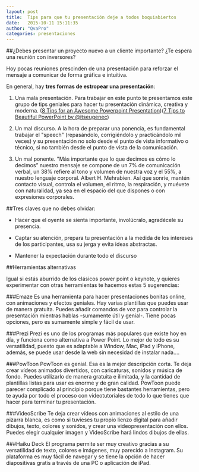 ```yaml
---
layout: post
title:  Tips para que tu presentación deje a todos boquiabiertos
date:   2015-10-11 15:11:35
author: "QvaPro"
categories: presentaciones
---
```


##¿Debes presentar un proyecto nuevo a un cliente importante? ¿Te espera una reunión con inversores?

Hoy pocas reuniones prescinden de una presentación para reforzar el mensaje a comunicar de forma gráfica e intuitiva. 

<!--more-->

En general, hay **tres formas de estropear una presentación**:

1. Una mala presentación. Para trabajar en este punto te presentamos este grupo de tips geniales para hacer tu presentación dinámica, creativa y moderna. ([8 Tips for an Awesome Powerpoint Presentation](http://www.slideshare.net/damonnofar/8-tips-for-slideshare?related=2))([7 Tips to Beautiful PowerPoint by @itseugenec](http://www.slideshare.net/itseugene/7-tips-to-beautiful-powerpoint-by-itseugenec?related=3))

2. Un mal discurso. A la hora de preparar una ponencia, es fundamental trabajar el "speech"  (repasándolo, corrigiéndolo y practicándolo mil veces) y su presentación no solo desde el punto de vista informativo o técnico, si no también desde el punto de vista de la comunicación. 

3. Un mal ponente. "Más importante que lo que decimos es cómo lo decimos” nuestro mensaje se compone de un 7% de comunicación verbal, un 38% refiere al tono y volumen de nuestra voz y el 55%, a nuestro lenguaje corporal. Albert H. Mehrabien.
Así que sonríe, mantén contacto visual, controla el volumen, el ritmo, la respiración, y muévete con naturalidad, ya sea en el espacio del que dispones o con expresiones corporales.


##Tres claves que no debes olvidar:

* Hacer que el oyente se sienta importante, involúcralo, agradécele su presencia.

* Captar su atención, prepara tu presentación a la medida de los intereses de los participantes, usa su jerga y evita ideas abstractas. 

* Mantener la expectación durante todo el discurso

##Herramientas alternativas

Igual si estás aburrido de los clásicos power point o keynote, y quieres experimentar con otras herramientas te hacemos estas 5 sugerencias:

###Emaze
Es una herramienta para hacer presentaciones bonitas online, con animaciones y efectos geniales. 
Hay varias plantillas que puedes usar de manera gratuita. Puedes añadir comandos de voz para controlar la presentación mientras hablas -sumamente útil y genial-.
Tiene pocas opciones, pero es sumamente simple y fácil de usar.

###Prezi
Prezi es uno de los programas más populares que existe hoy en día, y funciona como alternativa a Power Point. 
Lo mejor de todo es su versatilidad, puesto que es adaptable a Window, Mac, iPad y iPhone, además, se puede usar desde la web sin necesidad de instalar nada.... 

###PowToon
PowToon es genial. Esa es la mejor descripción corta. Te deja crear vídeos animados divertidos, con caricaturas, sonidos y música de fondo. Puedes utilizarlo de manera gratuita e ilimitada, y la cantidad de plantillas listas para usar es enorme y de gran calidad. PowToon puede parecer complicado al principio porque tiene bastantes herramientas,
pero te ayuda por todo el proceso con videotutoriales de todo lo que tienes que hacer para terminar tu presentación. 

###VideoScribe
Te deja crear vídeos con animaciones al estilo de una pizarra blanca, 
es como si tuvieses tu propio lienzo digital para añadir dibujos, texto, colores y sonidos, y 
crear una videopresentación con ellos. Puedes elegir cualquier imagen y VideoScribe hará lindos dibujos de ellas.

###Haiku Deck
El programa permite ser muy creativo gracias a su versatilidad de texto, colores e imágenes, muy parecido a Instagram.  Su plataforma 
es muy fácil de navegar y se tiene la opción de hacer diapositivas gratis a través de una PC o aplicación de iPad.